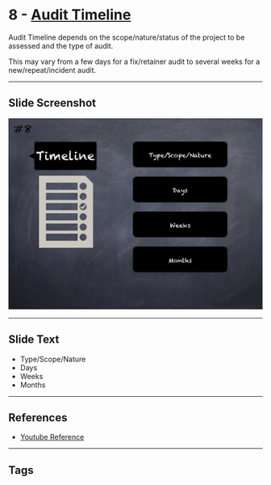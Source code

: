 
# 8 - [Audit Timeline](./Audit%20Timeline.md)

Audit Timeline depends on the scope/nature/status of the project to be assessed and the type of audit. 

This may vary from a few days for a fix/retainer audit to several weeks for a new/repeat/incident audit.


___
## Slide Screenshot
![008.jpg](../../images/6.%20Audit%20Techniques%20and%20Tools%20101/008.jpg)
___
## Slide Text
- Type/Scope/Nature
- Days
- Weeks
- Months
___
## References
- [Youtube Reference](https://youtu.be/M0C7z3TE5Go?t=563)
___
## Tags
